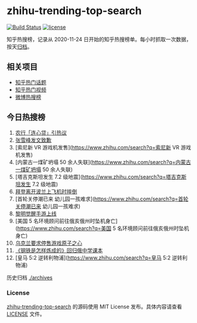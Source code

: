 # zhihu-trending-top-search

[![Build Status](https://github.com/justjavac/zhihu-trending-top-search/workflows/ci/badge.svg?branch=main)](https://github.com/justjavac/zhihu-trending-top-search/actions)
[![license](https://img.shields.io/github/license/justjavac/zhihu-trending-top-search)](https://github.com/justjavac/zhihu-trending-top-search/blob/main/LICENSE)

知乎热搜榜，记录从 2020-11-24
日开始的知乎热搜榜单。每小时抓取一次数据，按天[归档](./archives)。

## 相关项目

- [知乎热门话题](https://github.com/justjavac/zhihu-trending-hot-questions)
- [知乎热门视频](https://github.com/justjavac/zhihu-trending-hot-video)
- [微博热搜榜](https://github.com/justjavac/weibo-trending-hot-search)

## 今日热搜榜

<!-- BEGIN -->
<!-- 最后更新时间 Thu Feb 23 2023 15:09:25 GMT+0800 (China Standard Time) -->

1. [农行「连心贷」引热议](https://www.zhihu.com/search?q=农行「连心贷」引热议)
1. [张雪峰发文致歉](https://www.zhihu.com/search?q=张雪峰发文致歉)
1. [索尼新 VR 游戏机发售](https://www.zhihu.com/search?q=索尼新 VR 游戏机发售)
1. [内蒙古一煤矿坍塌 50
   余人失联](https://www.zhihu.com/search?q=内蒙古一煤矿坍塌 50 余人失联)
1. [塔吉克斯坦发生 7.2 级地震](https://www.zhihu.com/search?q=塔吉克斯坦发生 7.2
   级地震)
1. [拜登离开波兰上飞机时摔倒](https://www.zhihu.com/search?q=拜登离开波兰上飞机时摔倒)
1. [首轮关停潮已来 幼儿园一孩难求](https://www.zhihu.com/search?q=首轮关停潮已来
   幼儿园一孩难求)
1. [黎明觉醒手游上线](https://www.zhihu.com/search?q=黎明觉醒手游上线)
1. [美国 5 名环境顾问前往俄亥俄州时坠机身亡](https://www.zhihu.com/search?q=美国
   5 名环境顾问前往俄亥俄州时坠机身亡)
1. [乌克兰要求停售游戏原子之心](https://www.zhihu.com/search?q=乌克兰要求停售游戏原子之心)
1. [《钢铁是怎样炼成的》回归俄中学课本](https://www.zhihu.com/search?q=《钢铁是怎样炼成的》回归俄中学课本)
1. [皇马 5:2 逆转利物浦](https://www.zhihu.com/search?q=皇马 5:2 逆转利物浦)

<!-- END -->

历史归档 [./archives](./archives)

### License

[zhihu-trending-top-search](https://github.com/justjavac/zhihu-trending-top-search)
的源码使用 MIT License 发布。具体内容请查看 [LICENSE](./LICENSE) 文件。
